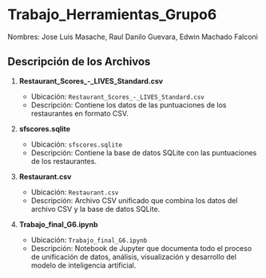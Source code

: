# Trabajo_Herramientas_Grupo6
Nombres: Jose Luis Masache, Raul Danilo Guevara, Edwin Machado  Falconì

## Descripción de los Archivos

1. **Restaurant_Scores_-_LIVES_Standard.csv**
   - Ubicación: `Restaurant_Scores_-_LIVES_Standard.csv`
   - Descripción: Contiene los datos de las puntuaciones de los restaurantes en formato CSV.

2. **sfscores.sqlite**
   - Ubicación: `sfscores.sqlite`
   - Descripción: Contiene la base de datos SQLite con las puntuaciones de los restaurantes.

3. **Restaurant.csv**
   - Ubicación: `Restaurant.csv`
   - Descripción: Archivo CSV unificado que combina los datos del archivo CSV y la base de datos SQLite.

4. **Trabajo_final_G6.ipynb**
   - Ubicación: `Trabajo_final_G6.ipynb`
   - Descripción: Notebook de Jupyter que documenta todo el proceso de unificación de datos, análisis, visualización y desarrollo del modelo de inteligencia artificial.

